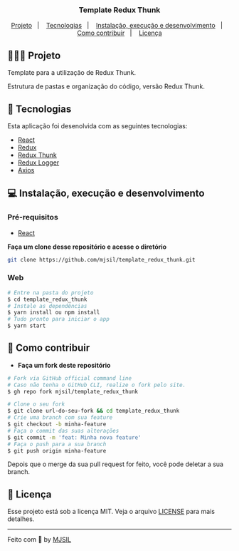 <h3 align="center">
  Template Redux Thunk
</h3>

<p align="center">
  <a href="#-projeto">Projeto</a>&nbsp;&nbsp;&nbsp;|&nbsp;&nbsp;&nbsp;
  <a href="#-tecnologias">Tecnologias</a>&nbsp;&nbsp;&nbsp;|&nbsp;&nbsp;&nbsp;
  <a href="#-instalação-execução-e-desenvolvimento">Instalação, execução e desenvolvimento</a>&nbsp;&nbsp;&nbsp;|&nbsp;&nbsp;&nbsp;
  <a href="#-como-contribuir">Como contribuir</a>&nbsp;&nbsp;&nbsp;|&nbsp;&nbsp;&nbsp;
  <a href="#-licença">Licença</a>
</p>

<!-- <img alt="Layout" src=""> -->

## 👨🏻‍💻 Projeto

Template para a utilização de Redux Thunk.

Estrutura de pastas e organização do código, versão Redux Thunk.

## 🚀 Tecnologias

Esta aplicação foi desenolvida com as seguintes tecnologias:

- [React](https://pt-br.reactjs.org/)
- [Redux](https://redux.js.org/)
- [Redux Thunk](https://github.com/reduxjs/redux-thunk)
- [Redux Logger](https://github.com/LogRocket/redux-logger)
- [Axios](https://github.com/axios/axios)

## 💻 Instalação, execução e desenvolvimento

### Pré-requisitos

- [React](https://pt-br.reactjs.org/)

**Faça um clone desse repositório e acesse o diretório**

```bash
git clone https://github.com/mjsil/template_redux_thunk.git
```

### Web

```bash
# Entre na pasta do projeto
$ cd template_redux_thunk
# Instale as dependências
$ yarn install ou npm install
# Tudo pronto para iniciar o app
$ yarn start
```

## 🤔 Como contribuir

- **Faça um fork deste repositório**

```bash
# Fork via GitHub official command line
# Caso não tenha o GitHub CLI, realize o fork pelo site.
$ gh repo fork mjsil/template_redux_thunk
```

```bash
# Clone o seu fork
$ git clone url-do-seu-fork && cd template_redux_thunk
# Crie uma branch com sua feature
$ git checkout -b minha-feature
# Faça o commit das suas alterações
$ git commit -m 'feat: Minha nova feature'
# Faça o push para a sua branch
$ git push origin minha-feature
```

Depois que o merge da sua pull request for feito, você pode deletar a sua branch.

## 📝 Licença

Esse projeto está sob a licença MIT. Veja o arquivo [LICENSE](LICENSE) para mais detalhes.

---

Feito com 💜 by [MJSIL](https://www.linkedin.com/in/maur%C3%ADlio-j-silveira-4bb52b16a)
